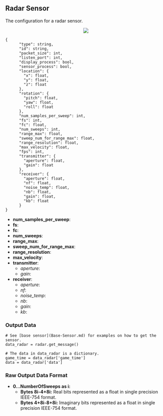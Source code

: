 ## Radar Sensor

The configuration for a radar sensor.

<p align="center">
<img src="https://github.com/monoDriveIO/Client/raw/master/WikiPhotos/radarsensor.PNG" />
</p>

```
{
      "type": string,
      "id": string,
      "packet_size": int,
      "listen_port": int,
      "display_process": bool,
      "sensor_process": bool,
      "location": {
        "x": float,
        "y": float,
        "z": float
      },
      "rotation": {
        "pitch": float,
        "yaw": float,
        "roll": float
      },
      "num_samples_per_sweep": int,
      "fs": int,
      "fc": float,
      "num_sweeps": int,
      "range_max": float,
      "sweep_num_for_range_max": float,
      "range_resolution": float,
      "max_velocity": float,
      "fps": int,
      "transmitter": {
        "aperture": float,
        "gain": float
      },
      "receiver": {
        "aperture": float,
        "nf": float,
        "noise_temp": float,
        "nb": float,
        "gain": float,
        "kb": float
      }
}
```

- **num_samples_per_sweep**: 
- **fs**: 
- **fc**:  
- **num_sweeps**: 
- **range_max**: 
- **sweep_num_for_range_max**: 
- **range_resolution**: 
- **max_velocity**: 
- **transmitter**:
  - *aperture*: 
  - *gain*: 
- **receiver**:
  - *aperture*: 
  - *nf*: 
  - *noise_temp*: 
  - *nb*: 
  - *gain*: 
  - *kb*: 

### Output Data

```
# See [base sensor](Base-Sensor.md) for examples on how to get the sensor.
data_radar = radar.get_message()

# The data in data_radar is a dictionary.
game_time = data_radar['game_time']
data = data_radar['data']
```

### Raw Output Data Format

- **0...NumberOfSweeps as i:**
  - **Bytes 8i-4+8i:** Real bits represented as a float in single precision IEEE-754 format.
  - **Bytes 4+8i-8+8i:** Imaginary bits represented as a float in single precision IEEE-754 format.